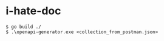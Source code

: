 # i-hate-doc


``` shell
$ go build ./
$ .\openapi-generator.exe <collection_from_postman.json>
```
